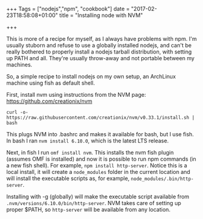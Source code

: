 +++
Tags = ["nodejs","npm", "cookbook"]
date = "2017-02-23T18:58:08+01:00"
title = "Installing node with NVM"

+++

This is more of a recipe for myself, as I always have problems with npm. I'm
usually stuborn and refuse to use a globally installed nodejs, and can't be
really bothered to properly install a nodejs tarball distribution, with setting
up PATH and all. They're usually throw-away and not portable between my
machines.

So, a simple recipe to install nodejs on my own setup, an ArchLinux
machine using fish as default shell.

First, install nvm using instructions from the NVM page: https://github.com/creationix/nvm

```
curl -o- https://raw.githubusercontent.com/creationix/nvm/v0.33.1/install.sh | bash
```

This plugs NVM into .bashrc and makes it available for bash, but I use fish. In
bash I ran ``nvm install 6.10.0``, which is the latest LTS release.

Next, in fish I run ``omf install nvm``. This installs the nvm fish plugin
(assumes OMF is installed) and now it is possible to run npm commands (in a new
fish shell). For example, ``npm install http-server``. Notice this is a local
install, it will create a ``node_modules`` folder in the current location and
will install the executable scripts as, for example,
``node_modules/.bin/http-server``.

Installing with -g (globally) will make the executable script available from
``.nvm/versions/6.10.0/bin/http-server``. NVM takes care of setting up proper
$PATH, so ``http-server`` will be available from any location.
